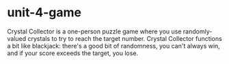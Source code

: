 # unit-4-game
Crystal Collector is a one-person puzzle game where you use randomly-valued crystals to try to reach the target number. Crystal Collector functions a bit like blackjack: there's a good bit of randomness, you can't always win, and if your score exceeds the target, you lose.
